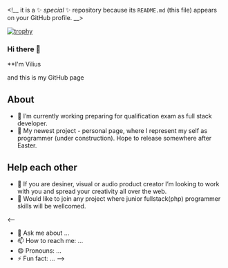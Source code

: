 
<!__
it is a ✨ _special_ ✨ repository because its `README.md` (this file) appears on your GitHub profile.
__>

[![trophy](https://github-profile-trophy.vercel.app/?username=ryo-ma)](https://github.com/ryo-ma/github-profile-trophy)

### Hi there 👋

**I'm Vilius

and this is my GitHub page

## About

- 🔭 I’m currently working preparing for qualification exam as full stack developer.
- 🌱 My newest project - personal page, where I represent my self as programmer (under construction). Hope to release somewhere after Easter.

## Help each other
- 👯 If you are desiner, visual or audio product creator I’m looking to work with you and spread your creativity all over the web.
- 🤔 Would like to join any project where junior fullstack(php) programmer skills will be wellcomed.

<--
- 💬 Ask me about ...
- 📫 How to reach me: ...
- 😄 Pronouns: ...
- ⚡ Fun fact: ...
-->
